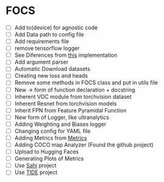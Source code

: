 # FOCS

- [ ] Add to(device) for agnostic code
- [ ] Add Data path to config file
- [ ] Add requirements file
- [ ] remove tensorflow logger
- [ ] See Diferences from [this](https://github.com/zhenghao977/FCOS-PyTorch-37.2AP) implementation
- [ ] Add argument parser
- [ ] Automatic Download datasets
- [ ] Creating new loss and heads
- [ ] Remove some methods in FOCS class and put in utils file
- [ ] New -> form of function declaration + docstring
- [ ] Inherent VOC module from torchvision dataset
- [ ] Inherent Resnet from torchvision models
- [ ] Inherit FPN from Feature Pyramidal Function
- [ ] New form of Logger, like ultranalytics
- [ ] Adding Weighting and Biases logger
- [ ] Changing config for YAML file
- [ ] Adding Metrics from [Metrics](https://github.com/rafaelpadilla/review_object_detection_metrics)
- [ ] Adding COCO map Analyzer (Found the github project)
- [ ] Upload to Hugging Faces
- [ ] Generating Plots of Metrics
- [ ] Use [Sahi](https://github.com/obss/sahi) project
- [ ] Use [TIDE](https://github.com/dbolya/tide) project
